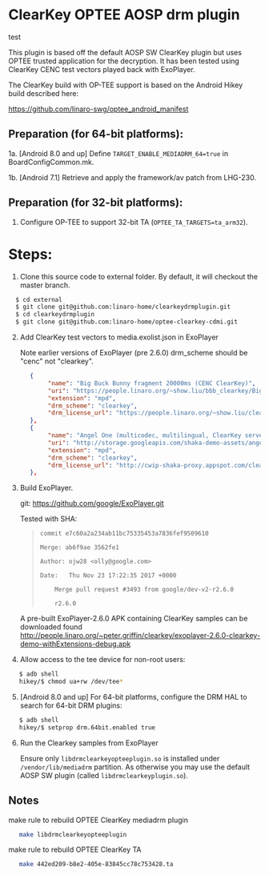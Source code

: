 # ClearKey OPTEE AOSP drm plugin

test

This plugin is based off the default AOSP SW ClearKey plugin
but uses OPTEE trusted application for the decryption. It has
been tested using ClearKey CENC test vectors played back
with ExoPlayer.

The ClearKey build with OP-TEE support is based on the Android Hikey
build described here:

https://github.com/linaro-swg/optee_android_manifest

## Preparation (for 64-bit platforms):

1a. [Android 8.0 and up] Define `TARGET_ENABLE_MEDIADRM_64=true` in
    BoardConfigCommon.mk.

1b. [Android 7.1] Retrieve and apply the framework/av patch from LHG-230.


## Preparation (for 32-bit platforms):

1. Configure OP-TEE to support 32-bit TA (`OPTEE_TA_TARGETS=ta_arm32`).

# Steps:

1. Clone this source code to external folder. By default, it will checkout the master branch.

```bash
  $ cd external
  $ git clone git@github.com:linaro-home/clearkeydrmplugin.git
  $ cd clearkeydrmplugin
  $ git clone git@github.com:linaro-home/optee-clearkey-cdmi.git
```

2. Add ClearKey test vectors to media.exolist.json in ExoPlayer

   Note earlier versions of ExoPlayer (pre 2.6.0) drm_scheme should be "cenc" not "clearkey".

```json
      {
           "name": "Big Buck Bunny fragment 20000ms (CENC ClearKey)",
           "uri": "https://people.linaro.org/~show.liu/bbb_clearkey/BigBuckBunny_enc_dash.mpd",
           "extension": "mpd",
           "drm_scheme": "clearkey",
           "drm_license_url": "https://people.linaro.org/~show.liu/clearkey/BigBuckBunny.json"
      },
      {
           "name": "Angel One (multicodec, multilingual, ClearKey server)",
           "uri": "http://storage.googleapis.com/shaka-demo-assets/angel-one-clearkey/dash.mpd",
           "extension": "mpd",
           "drm_scheme": "clearkey",
           "drm_license_url": "http://cwip-shaka-proxy.appspot.com/clearkey?_u3wDe7erb7v8Lqt8A3QDQ=ABEiM0RVZneImaq7zN3u_w"
      },
```

3. Build ExoPlayer.

   git: https://github.com/google/ExoPlayer.git

   Tested with SHA:

   >     commit e7c60a2a234ab11bc75335453a7836fef9509610
   >
   >     Merge: ab6f9ae 3562fe1
   >
   >     Author: ojw28 <olly@google.com>
   >
   >     Date:   Thu Nov 23 17:22:35 2017 +0000
   >
   >         Merge pull request #3493 from google/dev-v2-r2.6.0
   >
   >         r2.6.0

   A pre-built ExoPlayer-2.6.0 APK containing ClearKey samples can be downloaded found
   http://people.linaro.org/~peter.griffin/clearkey/exoplayer-2.6.0-clearkey-demo-withExtensions-debug.apk


4. Allow access to the tee device for non-root users:

```bash
   $ adb shell
   hikey/$ chmod ua+rw /dev/tee*
```

5. [Android 8.0 and up] For 64-bit platforms, configure the DRM HAL to search for 64-bit DRM plugins:

```bash
   $ adb shell
   hikey/$ setprop drm.64bit.enabled true
```

6. Run the Clearkey samples from ExoPlayer

   Ensure only `libdrmclearkeyopteeplugin.so` is installed under `/vendor/lib/mediadrm` partition.
   As otherwise you may use the default AOSP SW plugin (called `libdrmclearkeyplugin.so`).

## Notes

   make rule to rebuild OPTEE ClearKey mediadrm plugin
```bash
   make libdrmclearkeyopteeplugin
```
   make rule to rebuild OPTEE ClearKey TA
```bash
   make 442ed209-b8e2-405e-83845cc78c753428.ta
```
